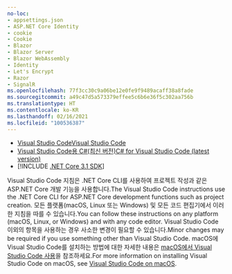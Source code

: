 ```yaml
---
no-loc:
- appsettings.json
- ASP.NET Core Identity
- cookie
- Cookie
- Blazor
- Blazor Server
- Blazor WebAssembly
- Identity
- Let's Encrypt
- Razor
- SignalR
ms.openlocfilehash: 77f3cc30c9a06be12e0fe9f9489acaff38a8fade
ms.sourcegitcommit: a49c47d5a573379effee5c6b6e36f5c302aa756b
ms.translationtype: HT
ms.contentlocale: ko-KR
ms.lasthandoff: 02/16/2021
ms.locfileid: "100536387"
---
```

* [<span data-ttu-id="2cc64-101">Visual Studio Code</span><span class="sxs-lookup"><span data-stu-id="2cc64-101">Visual Studio Code</span></span>](https://code.visualstudio.com/download)
* [<span data-ttu-id="2cc64-102">Visual Studio Code용 C#(최신 버전)</span><span class="sxs-lookup"><span data-stu-id="2cc64-102">C# for Visual Studio Code (latest version)</span></span>](https://marketplace.visualstudio.com/items?itemName=ms-dotnettools.csharp)
* [!INCLUDE [.NET Core 3.1 SDK](~/includes/3.1-SDK.md)]

<span data-ttu-id="2cc64-103">Visual Studio Code 지침은 .NET Core CLI를 사용하여 프로젝트 작성과 같은 ASP.NET Core 개발 기능을 사용합니다.</span><span class="sxs-lookup"><span data-stu-id="2cc64-103">The Visual Studio Code instructions use the .NET Core CLI for ASP.NET Core development functions such as project creation.</span></span> <span data-ttu-id="2cc64-104">모든 플랫폼(macOS, Linux 또는 Windows) 및 모든 코드 편집기에서 이러한 지침을 따를 수 있습니다.</span><span class="sxs-lookup"><span data-stu-id="2cc64-104">You can follow these instructions on any platform (macOS, Linux, or Windows) and with any code editor.</span></span> <span data-ttu-id="2cc64-105">Visual Studio Code 이외의 항목을 사용하는 경우 사소한 변경이 필요할 수 있습니다.</span><span class="sxs-lookup"><span data-stu-id="2cc64-105">Minor changes may be required if you use something other than Visual Studio Code.</span></span> <span data-ttu-id="2cc64-106">macOS에 Visual Studio Code를 설치하는 방법에 대한 자세한 내용은 [macOS에서 Visual Studio Code 사용](https://code.visualstudio.com/docs/setup/mac)을 참조하세요.</span><span class="sxs-lookup"><span data-stu-id="2cc64-106">For more information on installing Visual Studio Code on macOS, see [Visual Studio Code on macOS](https://code.visualstudio.com/docs/setup/mac).</span></span>
